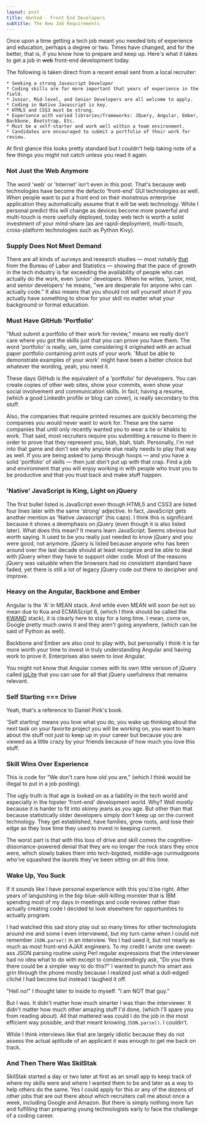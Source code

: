 ```yaml
---
layout: post
title: Wanted - Front End Developers
subtitle: The New Job Requirements
---
```


Once upon a time getting a tech job meant you needed lots of experience
and education, perhaps a degree or two. Times have changed, and for the
better, that is, if you know how to prepare and keep up. Here's what it
takes to get a job in ~~web~~ front-end development today.

The following is taken direct from a recent email sent from a local
recruiter:

    * Seeking a strong Javascript Developer
    * Coding skills are far more important that years of experience in the field. 
    * Junior, Mid-level, and Senior Developers are all welcome to apply.
    * Coding in Native Javascript is key.
    * HTML5 and CSS3 must be strong.
    * Experience with varied libraries/frameworks: JQuery, Angular, Ember, Backbone, Bootstrap, Etc.
    * Must be a self-starter and work well within a team environment.
    * Candidates are encouraged to submit a portfolio of their work for review.

At first glance this looks pretty standard but I couldn't help taking
note of a few things you might not catch unless you read it again.

### Not Just the Web Anymore

The word 'web' or 'Internet' isn't even in this post. That's because
web technologies have become the defacto 'front-end' GUI technologies
as well. When people want to put a front end on their monstrous
enterprise application they automatically assume that it will be web
technology. While I personal predict this will change as devices become
more powerful and multi-touch is more usefully deployed, today web tech
is worth a solid investment of your mind-share (as are rapid-deployment,
multi-touch, cross-platform technologies such as Python Kivy).

### Supply Does Not Meet Demand

There are all kinds of surveys and research studies &mdash; most notably
[that](http://www.bls.gov/) from the Bureau of Labor and Statistics
&mdash; showing that the pace of growth in the tech industry is far
exceeding the availability of people who can actually do the work, even
'junior' developers. When he writes, 'junior, mid, and senior developers'
he means, "we are desperate for anyone who can actually code." It also
means that you should not sell yourself short if you actually have
something to show for your skill no matter what your background or
formal education.

### Must Have GitHub 'Portfolio'

"Must submit a portfolio of their work for review," means we really
don't care where you got the skills just that you can prove you have
them. The word 'portfolio' is really, um, lame considering it
originated with an actual paper portfolio containing print outs of
your work. 'Must be able to demonstrate examples of your work' might
have been a better choice but whatever the wording, yeah, you need it.

These days GitHub is the equivalent of a 'portfolio' for developers.
You can create copies of other web sites, show your commits, even show
your social involvement and communication skills. In fact, having a
resume, (which a good LinkedIn profile or blog can cover), is really
secondary to this stuff.

Also, the companies that require printed resumes are quickly becoming
the companies you would never want to work for. These are the same
companies that until only recently wanted you to wear a tie or
khakis to work. That said, most recruiters require you submitting
a resume to them in order to prove that they represent you, blah,
blah, blah. Personally, I'm not into that game and don't see why
anyone else really needs to play that way as well. If you are being
asked to jump through hoops &mdash; and you have a solid 'portfolio'
of skills &mdash; then just don't put up with that crap. Find a job
and environment that you will enjoy working in with people who trust
you to be productive and that you trust back and make stuff happen.

### 'Native' JavaScript is King, Light on jQuery

The first bullet listed is JavaScript even though HTML5 and CSS3 are
listed four lines later with the same 'strong' adjective. In fact,
JavaScript gets another mention as 'Native Javascript' (his caps). I
think this is significant because it shows a deemphasis on jQuery (even
though it is also listed later). What does this mean? It means learn
JavaScript. Seems obvious but worth saying. It used to be you really
just needed to know jQuery and you were good, not anymore. jQuery is
listed because anyone who has been around over the last decade should
at least recognize and be able to deal with jQuery when they have to
support older code.  Most of the reasons jQuery was valuable when the
browsers had no consistent standard have faded, yet there is still a
lot of legacy jQuery code out there to decipher and improve.

### Heavy on the Angular, Backbone and Ember

Angular is the 'A' in MEAN stack. And while even MEAN will soon be not
so mean due to Koa and ECMAScript 6, (which I think should be called the
[KWAND](http://kwand.io) stack), it is clearly here to stay for a long
time. I mean, come on, Google pretty much owns it and they aren't
going anywhere, (which can be said of Python as well).

Backbone and Ember are also cool to play with, but personally I think
it is far more worth your time to invest in truly understanding Angular
and having work to prove it. Enterprises also seem to *love* Angular.

You might not know that Angular comes
with its own little version of jQuery called
[jqLite](https://docs.angularjs.org/api/ng/function/angular.element)
that you can use for all that jQuery usefulness that remains relevant.

### Self Starting === Drive

Yeah, that's a reference to Daniel Pink's book.

'Self starting' means you love what you do, you wake up thinking about
the next task on your favorite project you will be working on, you
want to learn about the stuff not just to keep up in your career but
because you are viewed as a little crazy by your friends because of
how much you love this stuff.

### Skill Wins Over Experience

This is code for "We don't care how old you are," (which I think would
be illegal to put in a job posting).

The ugly truth is that age is looked on as a liability in the tech world
and especially in the hipster 'front-end' development world. Why? Well
mostly because it is harder to fit into skinny jeans as you age. But other
than that because statistically older developers simply don't keep up on
the current technology. They get established, have families, grow roots,
and lose their edge as they lose time they used to invest in keeping
current. 

The worst part is that with this loss of drive and skill comes
the cognitive-dissonance-powered denial that they are no longer the
rock stars they once were, which slowly bakes them into tech-bigoted,
middle-age curmudgeons who've squashed the laurels they've been sitting
on all this time.

### Wake Up, You Suck

If it sounds like I have personal experience with this you'd be right.
After years of languishing in the big-blue-skill-killing monster that
is IBM spending most of my days in meetings and code reviews rather than
actually creating code I decided to look elsewhere for opportunities to
actually program.

I had watched this sad story play out so many times for other
technologists around me and some I even interviewed, but my turn came
when I could not remember `JSON.parse()` in an interview. Yes I had
used it, but not nearly as much as most front-end AJAX engineers. To my
credit I wrote one sweet-ass JSON parsing routine using Perl regular
expressions that the interviewer had no idea what to do with
except to condescendingly ask, "Do you think there could be a simpler
way to do this?" I wanted to punch his smart ass grin through the phone
mostly because I realized just what a dull-edged cliché I had become
but instead I laughed it off.

"Hell no!" I thought later to inside to myself. "I am NOT that guy."

But I was. It didn't matter how much smarter I was than the
interviewer. It didn't matter how much other amazing stuff I'd done,
(which I'll spare you from reading about). All that mattered was could
I do the job in the most efficient way possible, and that meant knowing
`JSON.parse()`. I couldn't.

While I think interviews like that are largely idiotic because they do
not assess the actual aptitude of an applicant it was enough to get me
back on track. 

### And Then There Was SkilStak

SkilStak started a day or two later at first as an small app to keep
track of where my skills were and where I wanted them to be and later as
a way to help others do the same. Yes I could apply for this or any of
the dozens of other jobs that are out there about which recruiters call
me about once a week, including Google and Amazon. But there is simply
nothing more fun and fulfilling than preparing young technologists early
to face the challenge of a coding career.
